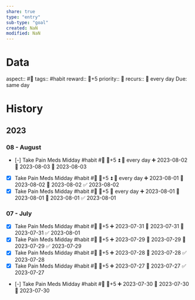 ```yaml
---
share: true
type: "entry"
sub-type: "goal"
created: NaN 
modified: NaN
---
```

# Data
aspect:: #💊
tags:: #habit
reward:: 🥄+5
priority:: 🔺
recurs:: 🔁 every day
Due: same day
# History
## 2023
### 08 - August
- [-] Take Pain Meds Midday #habit #💊 🥄+5 ⏫ 🔁 every day ➕ 2023-08-02 🛫 2023-08-03 📅 2023-08-03
- [x] Take Pain Meds Midday #habit #💊 🥄+5 ⏫ 🔁 every day ➕ 2023-08-01 🛫 2023-08-02 📅 2023-08-02 ✅ 2023-08-02
- [x] Take Pain Meds Midday #habit #💊 🥄+5 🔁 every day ➕ 2023-08-01 🛫 2023-08-01 📅 2023-08-01 ✅ 2023-08-01
### 07 - July

- [x] Take Pain Meds Midday #habit #💊 🥄+5 ➕ 2023-07-31 🛫 2023-07-31 📅 2023-07-31 ✅ 2023-08-01
- [x] Take Pain Meds Midday #habit #💊 🥄+5 ➕ 2023-07-29 🛫 2023-07-29 📅 2023-07-29 ✅ 2023-07-29
- [x] Take Pain Meds Midday #habit #💊 🥄+5 ➕ 2023-07-28 📅 2023-07-28 ✅ 2023-07-28
- [x] Take Pain Meds Midday #habit #💊 🥄+5 ➕ 2023-07-27 📅 2023-07-27 ✅ 2023-07-27
- [-] Take Pain Meds Midday #habit #💊 🥄+5 ➕ 2023-07-30 🛫 2023-07-30 📅 2023-07-30